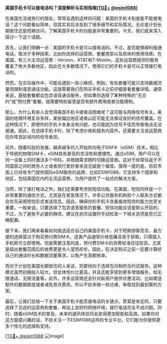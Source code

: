 **美国手机卡可以接电话吗？深度解析与实用指南[[TG💪+ @esim1088](https://t.me/s/esim1088)]**

在美国生活或旅行的朋友，常常会遇到这样的问题：美国的手机卡到底能不能接电话？这个问题看似简单，但其实背后涉及到了很多细节和实际情况。无论是计划长期居住还是短期访问，了解美国手机卡的功能是非常重要的。今天，我们就来深入探讨一下这个话题。

首先，让我们明确一点：美国的手机卡是可以接电话的。不过，是否能够顺利接通电话，取决于多种因素，比如你选择的运营商、套餐类型以及具体的使用场景。在美国，有三大主流运营商：Verizon、AT&T和T-Mobile。这些运营商提供的服务覆盖了绝大多数地区，因此在大多数情况下，使用它们的手机卡是可以正常接打电话的。

然而，在实际操作中，可能会遇到一些小麻烦。例如，有些套餐可能只支持数据流量而限制语音通话功能。这就需要我们在购买手机卡之前仔细查看套餐详情。通常来说，基础套餐都会包含语音通话服务，但如果你选择了某种特殊的“无合约”或“预付费”套餐，就需要特别留意是否有额外费用或者功能限制。

那么，为什么有些人会觉得美国手机卡接电话困难呢？这可能与网络信号有关。美国的地理环境复杂多样，某些偏远地区或者山区可能无法保证良好的信号覆盖。在这种情况下，即使你的手机卡本身没有问题，也可能因为信号不佳而导致电话无法接通。因此，在选择手机卡时，除了考虑价格和服务内容外，还需要关注该运营商在你常去区域内的信号表现。

另外，随着科技的发展，越来越多的人开始转向电子SIM卡（eSIM）技术。相比于传统的物理SIM卡，eSIM具有更高的灵活性和便捷性。通过eSIM，用户可以在同一设备上同时激活多个号码，并根据需求随时切换运营商。这对于经常往返于不同国家之间的商务人士或者旅行爱好者来说无疑是个福音。值得一提的是，目前市面上已经有专门提供国际eSIM服务的品牌，比如ESIM1088，它支持多个国家和地区，包括美国在内的主流运营商，为用户提供了一站式的解决方案。

当然，除了接打电话之外，我们还需要考虑到短信功能。在美国，短信同样是一个非常重要的通信方式，尤其是在紧急情况下。许多公共服务机构和个人联系方式都会优先采用短信形式发送信息。因此，确保你的手机卡具备接收短信的能力也至关重要。一般来说，只要选择了包含语音服务的套餐，短信功能应该是默认开启的。不过，为了避免不必要的麻烦，建议在初次设置时手动检查一下相关选项是否已正确配置。

接下来，我们再来看看如何挑选适合自己的美国手机卡。对于短期游客而言，最方便的选择莫过于购买预付费SIM卡。这类产品通常价格低廉且易于获取，只需插入手机即可立即使用。但是需要注意的是，预付费SIM卡的资费标准往往较高，尤其是超出套餐范围后的收费更是令人望而却步。因此，在决定购买之前一定要计算好自己的通话时长和数据流量需求，以免产生高额账单。

而对于计划在美国长期居住的人来说，则更倾向于选择包月制的合约式服务。这种模式虽然初期投入较大，但总体性价比更高，并且还能享受到更多增值服务，如无限通话、无限流量等。此外，许多运营商还会针对新用户提供优惠活动，比如赠送额外的数据额度或者减免首月费用，所以不妨多做一些功课，争取找到最划算的方案。

最后，让我们总结一下关于美国手机卡能否接电话的关键点。答案是肯定的，只要选择了合适的运营商和套餐，再加上良好的网络环境，接打电话完全不成问题。同时，随着eSIM技术的普及，未来的通讯体验将会变得更加智能和高效。如果你对这方面感兴趣的话，不妨关注一下ESIM1088这样的专业平台，它们能为你提供更多个性化的选择和支持。

[[TG💪+ @esim1088](https://t.me/s/esim1088) ![Image](https://i.postimg.cc/4NQfJmqS/Snipaste-2025-05-13-00-14-12.png)]
